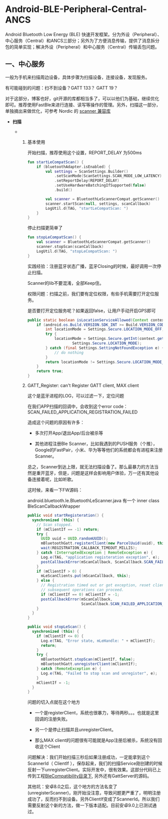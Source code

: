 # Android-BLE-Peripheral-Central-ANCS
Android Bluetooth Low Energy (BLE) 快速开发框架。分为外设（Peripheral）、中心服务（Central）和ANCS三部分；另外为了方便消息传输，提供了消息拆分包的简单实现；解决外设（Peripheral）和中心服务（Central）传输丢包问题。



## 一、中心服务

一般为手机来扫描周边设备，具体步骤为扫描设备，连接设备，发现服务。

有可能碰到的问题：扫不到设备？GATT 133？  GATT 19？

对于这部分，博客也好，git开源的库都相当多了，可以以他们为基础，继续优化即可。推荐使用FastBle来进行连接、读写等操作的管理。另外，扫描这一部分，单独摘出来做优化，可参考 Nordic 的 [scanner 兼容库](https://github.com/NordicSemiconductor/Android-Scanner-Compat-Library)

* **扫描**

  * 1. 基本使用

       开始扫描，推荐使用这个设置，REPORT_DELAY 为500ms

       ```kotlin
       fun startLeCompatScan() {
           if (bluetoothAdapter.isEnabled) {
               val settings = ScanSettings.Builder()
                   .setScanMode(ScanSettings.SCAN_MODE_LOW_LATENCY)
                   .setReportDelay(REPORT_DELAY)
                   .setUseHardwareBatchingIfSupported(false)
                   .build()

               val scanner = BluetoothLeScannerCompat.getScanner()
               scanner.startScan(null, settings, scanCallback)
               LogUtil.d(TAG, "startLeCompatScan: ")
           }
       }
       ```

       停止扫描更简单了

       ```kotlin
       fun stopLeCompatScan() {
           val scanner = BluetoothLeScannerCompat.getScanner()
           scanner.stopScan(scanCallback)
           LogUtil.d(TAG, "stopLeCompatScan: ")
       }
       ```

       实践经验：注册蓝牙状态广播，蓝牙Closing的时候，最好调用一次停止扫描。

       Scanner的lib不要混淆，全部Keep住。

       权限问题：扫描之前，我们要有定位权限，有些手机需要打开定位服务。

       是否要打开定位服务呢？如果返回false，让用户手动开启GPS即可

       ```java
       public static boolean isLocationServiceAllowed(Context context) {
           if (android.os.Build.VERSION.SDK_INT >= Build.VERSION_CODES.M) {
               int locationMode = Settings.Secure.LOCATION_MODE_OFF;
               try {
                   locationMode = Settings.Secure.getInt(context.getContentResolver(),
                           Settings.Secure.LOCATION_MODE);
               } catch (final Settings.SettingNotFoundException e) {
                   // do nothing
               }
               return locationMode != Settings.Secure.LOCATION_MODE_OFF;
           }
           return true;
       }
       ```

    2. GATT_Register: can't Register GATT client, MAX client

       这个是蓝牙进程的LOG，可以过滤一下，定位问题

       在我们APP扫描的回调中，会收到这个error code： SCAN_FAILED_APPLICATION_REGISTRATION_FAILED

       造成这个问题的原因有许多：

       * 多次打开App/退出App/后台被杀等

       * 其他进程注册Ble Scanner，比如我遇到的PUSH服务（个推），Google的FastPair，小米、华为等等他们的系统都会有进程来注册Scanner。

       总之，Scanner到达上限，就无法扫描设备了。那么最暴力的方法当然是重开蓝牙，但是，问题是这样会影响用户体验，万一还有其他设备连接着呢，比如听歌。

       这时候，来看一下FW源码：

       android.bluetooth.le.BluetoothLeScanner.java 有一个 inner class BleScanCallbackWrapper

       ```java
       public void startRegisteration() {
         synchronized (this) {
           // Scan stopped.
           if (mClientIf == -1) return;
           try {
             UUID uuid = UUID.randomUUID();
             mBluetoothGatt.registerClient(new ParcelUuid(uuid), this);
             wait(REGISTRATION_CALLBACK_TIMEOUT_MILLIS);
           } catch (InterruptedException | RemoteException e) {
             Log.e(TAG, "application registeration exception", e);
             postCallbackError(mScanCallback, ScanCallback.SCAN_FAILED_INTERNAL_ERROR);
           }
           if (mClientIf > 0) {
             mLeScanClients.put(mScanCallback, this);
           } else {
             // Registration timed out or got exception, reset clientIf to -1 so no
             // subsequent operations can proceed.
             if (mClientIf == 0) mClientIf = -1;
             postCallbackError(mScanCallback,
                               ScanCallback.SCAN_FAILED_APPLICATION_REGISTRATION_FAILED);
           }
         }
       }

       public void stopLeScan() {
         synchronized (this) {
           if (mClientIf <= 0) {
             Log.e(TAG, "Error state, mLeHandle: " + mClientIf);
             return;
           }
           try {
             mBluetoothGatt.stopScan(mClientIf, false);
             mBluetoothGatt.unregisterClient(mClientIf);
           } catch (RemoteException e) {
             Log.e(TAG, "Failed to stop scan and unregister", e);
           }
           mClientIf = -1;
         }
       }
       ```

       问题的切入点就在这个地方

       * 一个是registerClient，系统也很暴力，等待两秒。。。也就是这里回调的注册失败。

       * 另一个是停止扫描并且unregisterClient。
       * 那么MAX client的问题很有可能就是App注册后被杀，系统没有回收这个Client

       问题解决：我们开始扫描三秒后如果注册成功，一定能拿到这个ScannerId（ ClientIf ），保存起来，我们的扫描Service刚创建的时候反射一下unregisterClient。实际开发中，很有效果。这部分代码已上传到工程[BleCompatibility目录下](https://github.com/liuqingdada/Android-BLE-Peripheral-Central-ANCS/tree/master/BleCompatibility), 另外还有GattServer的源码。

       其他坑：安卓8.0之后，这个地方的方法名变了(unregisterScanner)，刚开始没注意，导致问题更严重了，明明注册成功了，反而扫不到设备。另外ClientIf变成了ScannerId。所以我们需要反射这个新的方法，做一下版本适配。目前安卓9.0上已测试通过。

